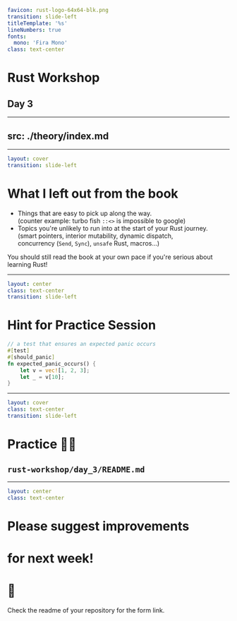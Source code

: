 ```yaml
favicon: rust-logo-64x64-blk.png
transition: slide-left
titleTemplate: '%s'
lineNumbers: true
fonts:
  mono: 'Fira Mono'
class: text-center
```

# Rust Workshop

## Day 3

---
src: ./theory/index.md
---

---

```yaml
layout: cover
transition: slide-left
```

# What I left out from the book

- Things that are easy to pick up along the way.\
  (counter example: turbo fish `::<>` is impossible to google)
- Topics you're unlikely to run into at the start of your Rust journey.\
  (smart pointers, interior mutability, dynamic dispatch,\
  concurrency (`Send`, `Sync`), `unsafe` Rust, macros...)

You should still read the book at your own pace if you're serious about learning Rust!

<Nr />

---

```yaml
layout: center
class: text-center
transition: slide-left
```

# Hint for Practice Session

```rust {all|3|6|all}
// a test that ensures an expected panic occurs
#[test]
#[should_panic]
fn expected_panic_occurs() {
    let v = vec![1, 2, 3];
    let _ = v[10];
}
```

<Nr />

---

```yaml
layout: cover
class: text-center
transition: slide-left
```

# Practice 🧑‍💻

## `rust-workshop/day_3/README.md`

<Nr />

---

```yaml
layout: center
class: text-center
```

# Please suggest improvements
# for next week!
# 🦀

Check the readme of your repository for the form link.
